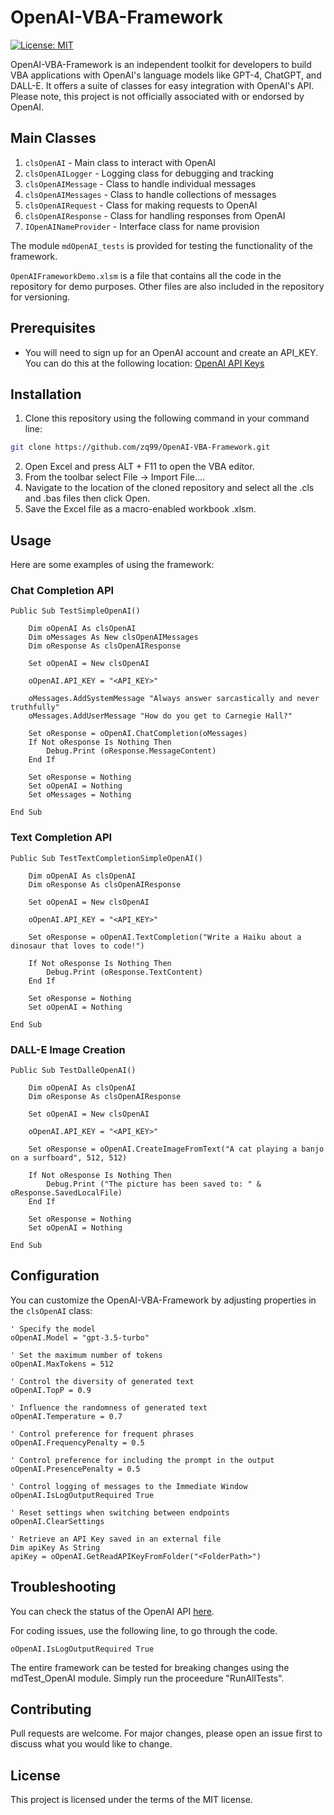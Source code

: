 # OpenAI-VBA-Framework

[![License: MIT](https://img.shields.io/badge/License-MIT-yellow.svg)](https://github.com/zq99/openai-vba-framework/blob/main/LICENSE)

OpenAI-VBA-Framework is an independent toolkit for developers to build VBA applications with OpenAI's language models like GPT-4, ChatGPT, and DALL-E. It offers a suite of classes for easy integration with OpenAI's API. Please note, this project is not officially associated with or endorsed by OpenAI.

## Main Classes
1. `clsOpenAI` - Main class to interact with OpenAI
2. `clsOpenAILogger` - Logging class for debugging and tracking
3. `clsOpenAIMessage` - Class to handle individual messages
4. `clsOpenAIMessages` - Class to handle collections of messages
5. `clsOpenAIRequest` - Class for making requests to OpenAI
6. `clsOpenAIResponse` - Class for handling responses from OpenAI
7. `IOpenAINameProvider` - Interface class for name provision

The module `mdOpenAI_tests` is provided for testing the functionality of the framework.

`OpenAIFrameworkDemo.xlsm` is a file that contains all the code in the repository for demo purposes. Other files are also included in the repository for versioning.

## Prerequisites
- You will need to sign up for an OpenAI account and create an API_KEY. You can do this at the following location: [OpenAI API Keys](https://platform.openai.com/account/api-keys)

## Installation
1. Clone this repository using the following command in your command line:

```bash
git clone https://github.com/zq99/OpenAI-VBA-Framework.git
```

2. Open Excel and press ALT + F11 to open the VBA editor.
3. From the toolbar select File -> Import File....
4. Navigate to the location of the cloned repository and select all the .cls and .bas files then click Open.
5. Save the Excel file as a macro-enabled workbook .xlsm.

## Usage

Here are some examples of using the framework:

### Chat Completion API

```
Public Sub TestSimpleOpenAI()

    Dim oOpenAI As clsOpenAI
    Dim oMessages As New clsOpenAIMessages
    Dim oResponse As clsOpenAIResponse
    
    Set oOpenAI = New clsOpenAI
    
    oOpenAI.API_KEY = "<API_KEY>"
    
    oMessages.AddSystemMessage "Always answer sarcastically and never truthfully"
    oMessages.AddUserMessage "How do you get to Carnegie Hall?"

    Set oResponse = oOpenAI.ChatCompletion(oMessages)
    If Not oResponse Is Nothing Then
        Debug.Print (oResponse.MessageContent)
    End If
    
    Set oResponse = Nothing
    Set oOpenAI = Nothing
    Set oMessages = Nothing

End Sub
```

### Text Completion API

```
Public Sub TestTextCompletionSimpleOpenAI()

    Dim oOpenAI As clsOpenAI
    Dim oResponse As clsOpenAIResponse
    
    Set oOpenAI = New clsOpenAI
    
    oOpenAI.API_KEY = "<API_KEY>"

    Set oResponse = oOpenAI.TextCompletion("Write a Haiku about a dinosaur that loves to code!")
    
    If Not oResponse Is Nothing Then
        Debug.Print (oResponse.TextContent)
    End If
    
    Set oResponse = Nothing
    Set oOpenAI = Nothing

End Sub
```

### DALL-E Image Creation

```
Public Sub TestDalleOpenAI()

    Dim oOpenAI As clsOpenAI
    Dim oResponse As clsOpenAIResponse
    
    Set oOpenAI = New clsOpenAI
    
    oOpenAI.API_KEY = "<API_KEY>"
    
    Set oResponse = oOpenAI.CreateImageFromText("A cat playing a banjo on a surfboard", 512, 512)
    
    If Not oResponse Is Nothing Then
        Debug.Print ("The picture has been saved to: " & oResponse.SavedLocalFile)
    End If
    
    Set oResponse = Nothing
    Set oOpenAI = Nothing

End Sub
```

## Configuration

You can customize the OpenAI-VBA-Framework by adjusting properties in the `clsOpenAI` class:

```
' Specify the model
oOpenAI.Model = "gpt-3.5-turbo"

' Set the maximum number of tokens
oOpenAI.MaxTokens = 512

' Control the diversity of generated text
oOpenAI.TopP = 0.9

' Influence the randomness of generated text
oOpenAI.Temperature = 0.7

' Control preference for frequent phrases
oOpenAI.FrequencyPenalty = 0.5

' Control preference for including the prompt in the output
oOpenAI.PresencePenalty = 0.5

' Control logging of messages to the Immediate Window
oOpenAI.IsLogOutputRequired True

' Reset settings when switching between endpoints
oOpenAI.ClearSettings

' Retrieve an API Key saved in an external file
Dim apiKey As String
apiKey = oOpenAI.GetReadAPIKeyFromFolder("<FolderPath>")
```

## Troubleshooting

You can check the status of the OpenAI API [here](https://status.openai.com/).

For coding issues, use the following line, to go through the code.
```
oOpenAI.IsLogOutputRequired True
```

The entire framework can be tested for breaking changes using the mdTest_OpenAI module. Simply run the proceedure "RunAllTests".

## Contributing
Pull requests are welcome. For major changes, please open an issue first to discuss what you would like to change.

## License
This project is licensed under the terms of the MIT license.

